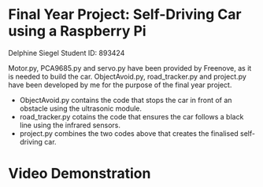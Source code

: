 # Final Year Project: Self-Driving Car using a Raspberry Pi
  Delphine Siegel 
    Student ID: 893424
  
  Motor.py, PCA9685.py and servo.py have been provided by Freenove, as it is needed to build the car. 
    ObjectAvoid.py, road_tracker.py and project.py have been developed by me for the purpose of the final year project.
  
  - ObjectAvoid.py contains the code that stops the car in front of an obstacle using the ultrasonic module.
  - road_tracker.py cotains the code that ensures the car follows a black line using the infrared sensors.
  - project.py combines the two codes above that creates the finalised self-driving car.

# Video Demonstration

